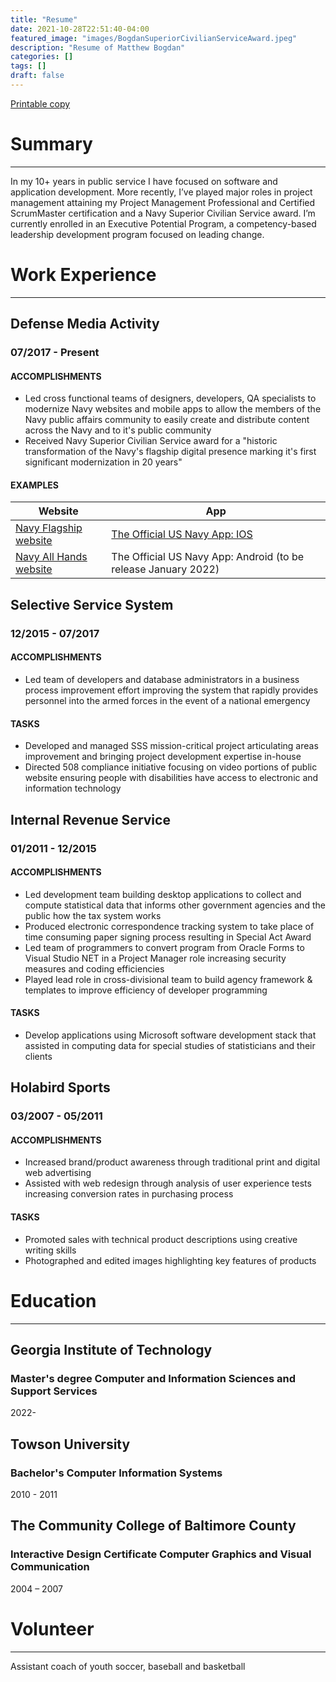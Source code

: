 ```yaml
---
title: "Resume"
date: 2021-10-28T22:51:40-04:00
featured_image: "images/BogdanSuperiorCivilianServiceAward.jpeg"
description: "Resume of Matthew Bogdan"
categories: []
tags: []
draft: false
---
```

[Printable copy](/docs/​​Matthew_Bogdan_Resume.pdf)
# Summary
---
In my 10+ years in public service I have focused on software and application development. More recently, I’ve played major roles in project management attaining my Project Management Professional and Certified ScrumMaster certification and a Navy Superior Civilian Service award. I’m currently enrolled in an Executive Potential Program, a competency-based leadership development program focused on leading change.

# Work Experience
---
## Defense Media Activity
### 07/2017 - Present
#### ACCOMPLISHMENTS
* Led cross functional teams of designers, developers, QA specialists to modernize Navy websites and mobile apps to allow the members of the Navy public affairs community to easily create and distribute content across the Navy and to it's public community
* Received Navy Superior Civilian Service award for a "historic transformation of the Navy's flagship digital presence marking it's first significant modernization in 20 years"
#### EXAMPLES
|Website|App|
|---|---|
|[Navy Flagship website](https://www.navy.mil) | [The Official US Navy App: IOS](https://apps.apple.com/us/app/the-official-us-navy-app/id1575606823)|
|[Navy All Hands website](https://www.ah.mil) | The Official US Navy App: Android (to be release January 2022) |


<!-- []](https://play.google.com/store/apps/details?id=mil.navy.navyapplocker) -->
## Selective Service System
### 12/2015 - 07/2017
#### ACCOMPLISHMENTS
* Led team of developers and database administrators in a business process improvement effort improving the system that rapidly provides personnel into the armed forces in the event of a national emergency
#### TASKS
* Developed and managed SSS mission-critical project articulating areas improvement and bringing project development expertise in-house 
* Directed 508 compliance initiative focusing on video portions of public website ensuring people with disabilities have access to electronic and information technology



## Internal Revenue Service
### 01/2011 - 12/2015
#### ACCOMPLISHMENTS
* Led development team building desktop applications to collect and compute statistical data that informs other government agencies and the public how the tax system works
* Produced electronic correspondence tracking system to take place of time consuming paper signing process resulting in Special Act Award
* Led team of programmers to convert program from Oracle Forms to Visual Studio NET in a Project Manager role increasing security measures and coding efficiencies
* Played lead role in cross-divisional team to build agency framework & templates to improve efficiency of developer programming

#### TASKS
* Develop applications using Microsoft software development stack that assisted in computing data for special studies of statisticians and their clients


## Holabird Sports
### 03/2007 - 05/2011
#### ACCOMPLISHMENTS
* Increased brand/product awareness through traditional print and digital web advertising
* Assisted with web redesign through analysis of user experience tests increasing conversion rates in purchasing process

#### TASKS
* Promoted sales with technical product descriptions using creative writing skills
* Photographed and edited images highlighting key features of products

# Education
---
## Georgia Institute of Technology
### Master's degree Computer and Information Sciences and Support Services
2022-
## Towson University
### Bachelor's Computer Information Systems
2010 - 2011
## The Community College of Baltimore County
### Interactive Design Certificate Computer Graphics and Visual Communication
2004 – 2007
# Volunteer
---
Assistant coach of youth soccer, baseball and basketball

